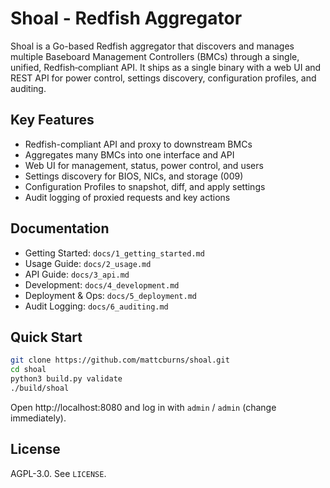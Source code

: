 # Shoal - Redfish Aggregator

Shoal is a Go-based Redfish aggregator that discovers and manages multiple Baseboard Management Controllers (BMCs) through a single, unified, Redfish‑compliant API. It ships as a single binary with a web UI and REST API for power control, settings discovery, configuration profiles, and auditing.

## Key Features

- Redfish-compliant API and proxy to downstream BMCs
- Aggregates many BMCs into one interface and API
- Web UI for management, status, power control, and users
- Settings discovery for BIOS, NICs, and storage (009)
- Configuration Profiles to snapshot, diff, and apply settings
- Audit logging of proxied requests and key actions

## Documentation

- Getting Started: `docs/1_getting_started.md`
- Usage Guide: `docs/2_usage.md`
- API Guide: `docs/3_api.md`
- Development: `docs/4_development.md`
- Deployment & Ops: `docs/5_deployment.md`
- Audit Logging: `docs/6_auditing.md`

## Quick Start

```bash
git clone https://github.com/mattcburns/shoal.git
cd shoal
python3 build.py validate
./build/shoal
```

Open http://localhost:8080 and log in with `admin` / `admin` (change immediately).

## License

AGPL-3.0. See `LICENSE`.
